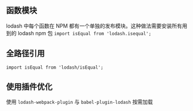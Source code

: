 <!--
 * @Description: file content
 * @Author: RongWei
 * @Date: 2020-03-17 16:20:55
 * @LastEditors: RongWei
 * @LastEditTime: 2020-03-17 20:22:31
 -->
## 函数模块
lodash 中每个函数在 NPM 都有一个单独的发布模块。这种做法需要安装所有用到的 lodash npm 包
`import isEqual from 'lodash.isequal';`

## 全路径引用
`import isEqual from 'lodash/isEqual';`

## 使用插件优化
使用 `lodash-webpack-plugin` 与 `babel-plugin-lodash` 按需加载